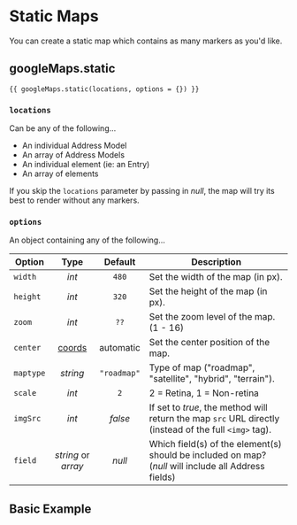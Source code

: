 # Static Maps

You can create a static map which contains as many markers as you'd like.

## googleMaps.static

``` twig
{{ googleMaps.static(locations, options = {}) }}
```

### `locations`

Can be any of the following...

 - An individual Address Model
 - An array of Address Models
 - An individual element (ie: an Entry)
 - An array of elements
 
If you skip the `locations` parameter by passing in _null_, the map will try its best to render without any markers.
 
### `options`

An object containing any of the following...

| Option    | Type                | Default     | Description |
|-----------|:-------------------:|:-----------:|-------------|
| `width`   | _int_               | `480`       | Set the width of the map (in px). |
| `height`  | _int_               | `320`       | Set the height of the map (in px). |
| `zoom`    | _int_               | `??`        | Set the zoom level of the map. (1 - 16) |
| `center`  | [coords](/models/coordinates/) | automatic   | Set the center position of the map. |
| `maptype` | _string_            | `"roadmap"` | Type of map ("roadmap", "satellite", "hybrid", "terrain"). |
| `scale`   | _int_               | `2`         | 2 = Retina, 1 = Non-retina |
| `imgSrc`  | _int_               | _false_     | If set to _true_, the method will return the map `src` URL directly (instead of the full `<img>` tag). |
| `field`   | _string_ or _array_ | _null_      | Which field(s) of the element(s) should be included on map? (_null_ will include all Address fields) |

## Basic Example
